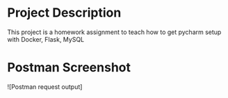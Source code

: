 # Project Description 
This project is a homework assignment to teach how to get pycharm setup with Docker, Flask, MySQL
# Postman Screenshot
![Postman request output]